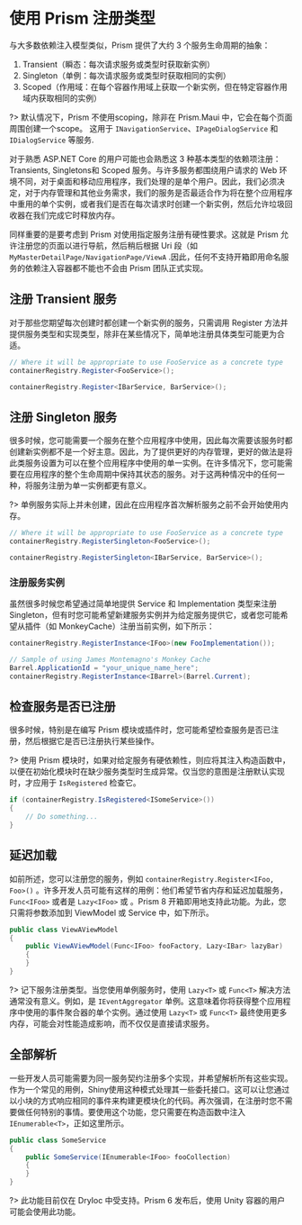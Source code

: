 # 使用 Prism 注册类型

与大多数依赖注入模型类似，Prism 提供了大约 3 个服务生命周期的抽象：

1) Transient（瞬态：每次请求服务或类型时获取新实例）
2) Singleton（单例：每次请求服务或类型时获取相同的实例）
3) Scoped（作用域：在每个容器作用域上获取一个新实例，但在特定容器作用域内获取相同的实例）

?> 默认情况下，Prism 不使用scoping，除非在 Prism.Maui 中，它会在每个页面周围创建一个scope。 这用于 `INavigationService`、`IPageDialogService` 和 `IDialogService` 等服务.

对于熟悉 ASP.NET Core 的用户可能也会熟悉这 3 种基本类型的依赖项注册：Transients, Singletons和 Scoped 服务。与许多服务都围绕用户请求的 Web 环境不同，对于桌面和移动应用程序，我们处理的是单个用户。因此，我们必须决定，对于内存管理和其他业务需求，我们的服务是否最适合作为将在整个应用程序中重用的单个实例，或者我们是否在每次请求时创建一个新实例，然后允许垃圾回收器在我们完成它时释放内存。

同样重要的是要考虑到 Prism 对使用指定服务注册有硬性要求。这就是 Prism 允许注册您的页面以进行导航，然后稍后根据 Uri 段（如 `MyMasterDetailPage/NavigationPage/ViewA` .因此，任何不支持开箱即用命名服务的依赖注入容器都不能也不会由 Prism 团队正式实现。

## 注册 Transient 服务

对于那些您期望每次创建时都创建一个新实例的服务，只需调用 Register 方法并提供服务类型和实现类型，除非在某些情况下，简单地注册具体类型可能更为合适。

```cs
// Where it will be appropriate to use FooService as a concrete type
containerRegistry.Register<FooService>();

containerRegistry.Register<IBarService, BarService>();
```

## 注册 Singleton 服务

很多时候，您可能需要一个服务在整个应用程序中使用，因此每次需要该服务时都创建新实例都不是一个好主意。因此，为了提供更好的内存管理，更好的做法是将此类服务设置为可以在整个应用程序中使用的单一实例。在许多情况下，您可能需要在应用程序的整个生命周期中保持其状态的服务。对于这两种情况中的任何一种，将服务注册为单一实例都更有意义。

?> 单例服务实际上并未创建，因此在应用程序首次解析服务之前不会开始使用内存。

```cs
// Where it will be appropriate to use FooService as a concrete type
containerRegistry.RegisterSingleton<FooService>();

containerRegistry.RegisterSingleton<IBarService, BarService>();
```

### 注册服务实例

虽然很多时候您希望通过简单地提供 Service 和 Implementation 类型来注册 Singleton，但有时您可能希望新建服务实例并为给定服务提供它，或者您可能希望从插件（如 MonkeyCache）注册当前实例，如下所示：

```cs
containerRegistry.RegisterInstance<IFoo>(new FooImplementation());

// Sample of using James Montemagno's Monkey Cache
Barrel.ApplicationId = "your_unique_name_here";
containerRegistry.RegisterInstance<IBarrel>(Barrel.Current);
```

## 检查服务是否已注册

很多时候，特别是在编写 Prism 模块或插件时，您可能希望检查服务是否已注册，然后根据它是否已注册执行某些操作。

?> 使用 Prism 模块时，如果对给定服务有硬依赖性，则应将其注入构造函数中，以便在初始化模块时在缺少服务类型时生成异常。仅当您的意图是注册默认实现时，才应用于 `IsRegistered` 检查它。

```cs
if (containerRegistry.IsRegistered<ISomeService>())
{
    // Do something...
}
```

## 延迟加载

如前所述，您可以注册您的服务，例如 `containerRegistry.Register<IFoo, Foo>()` 。许多开发人员可能有这样的用例：他们希望节省内存和延迟加载服务， `Func<IFoo>` 或者是 `Lazy<IFoo>` 或 。Prism 8 开箱即用地支持此功能。为此，您只需将参数添加到 ViewModel 或 Service 中，如下所示。

```cs
public class ViewAViewModel
{
    public ViewAViewModel(Func<IFoo> fooFactory, Lazy<IBar> lazyBar)
    {
    }
}
```

?> 记下服务注册类型。当您使用单例服务时，使用 `Lazy<T>` 或 `Func<T>` 解决方法通常没有意义。例如，是 `IEventAggregator` 单例。这意味着你将获得整个应用程序中使用的事件聚合器的单个实例。通过使用 `Lazy<T>` 或 `Func<T>` 最终使用更多内存，可能会对性能造成影响，而不仅仅是直接请求服务。

## 全部解析

一些开发人员可能需要为同一服务契约注册多个实现，并希望解析所有这些实现。作为一个常见的用例，Shiny使用这种模式处理其一些委托接口。这可以让您通过以小块的方式响应相同的事件来构建更模块化的代码。再次强调，在注册时您不需要做任何特别的事情。要使用这个功能，您只需要在构造函数中注入 `IEnumerable<T>`，正如这里所示。

```cs
public class SomeService
{
    public SomeService(IEnumerable<IFoo> fooCollection)
    {
    }
}
```

?> 此功能目前仅在 DryIoc 中受支持。Prism 6 发布后，使用 Unity 容器的用户可能会使用此功能。
